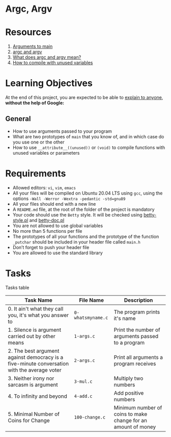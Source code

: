 # Argc, Argv

# Resources
1. [Arguments to main](https://publications.gbdirect.co.uk//c_book/chapter10/arguments_to_main.html)
2. [argc and argv](http://crasseux.com/books/ctutorial/argc-and-argv.html)
3. [What does argc and argv mean?](https://www.youtube.com/watch?v=aP1ijjeZc24)
4. [How to compile with unused variables](https://www.google.com/webhp?q=unused+variable+C)

# Learning Objectives
At the end of this project, you are expected to be able to [explain to anyone](https://fs.blog/feynman-learning-technique/?fbclid=IwAR2K5_BGPVo0QjJXkOIIqNsqcXK4lTskPWJvA0asKQIGtCPWaQBdKmj1Ztg), **without the help of Google:**

## General
* How to use arguments passed to your program
* What are two prototypes of `main` that you know of, and in which case do you use one or the other
* How to use `__attribute__((unused))` or `(void)` to compile functions with unused variables or parameters

# Requirements
* Allowed editors: `vi`, `vim`, `emacs`
* All your files will be compiled on Ubuntu 20.04 LTS using `gcc`, using the options `-Wall -Werror -Wextra -pedantic -std=gnu89`
* All your files should end with a new line
* A `README.md` file, at the root of the folder of the project is mandatory
* Your code should use the `Betty` style. It will be checked using [betty-style.pl](https://github.com/holbertonschool/Betty/blob/master/betty-style.pl) and [betty-doc.pl](https://github.com/holbertonschool/Betty/blob/master/betty-doc.pl)
* You are not allowed to use global variables
* No more than 5 functions per file
* The prototypes of all your functions and the prototype of the function `_putchar` should be included in your header file called `main.h`
* Don’t forget to push your header file
* You are allowed to use the standard library

# Tasks
Tasks table

| Task Name  | File Name | Description |
| --------------- | ------------------------------ |---------------------------------------------------------------|
| 0. It ain't what they call you, it's what you answer to | `0-whatsmyname.c` | The program prints it's name |
| 1. Silence is argument carried out by other means | `1-args.c` | Print the number of arguments passed to a program |
| 2. The best argument against democracy is a five-minute conversation with the average voter | `2-args.c` | Print all arguments a program receives |
| 3. Neither irony nor sarcasm is argument | `3-mul.c` | Multiply two numbers |
| 4. To infinity and beyond | `4-add.c` | Add positive numbers |
| 5. Minimal Number of Coins for Change | `100-change.c` | Minimum number of coins to make change for an amount of money |
